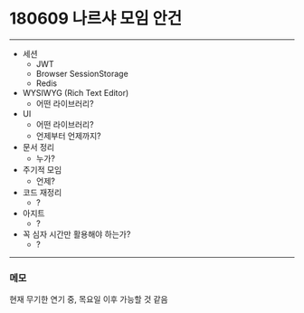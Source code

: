 # 180609 나르샤 모임 안건

---
- 세션
  - JWT
  - Browser SessionStorage
  - Redis
- WYSIWYG (Rich Text Editor)
  - 어떤 라이브러리?
- UI
  - 어떤 라이브러리?
  - 언제부터 언제까지?
- 문서 정리
  - 누가?
- 주기적 모임
  - 언제?
- 코드 재정리
  - ?
- 아지트
  - ?
- 꼭 심자 시간만 활용해야 하는가?
  - ?
---

### 메모
현재 무기한 연기 중, 목요일 이후 가능할 것 같음